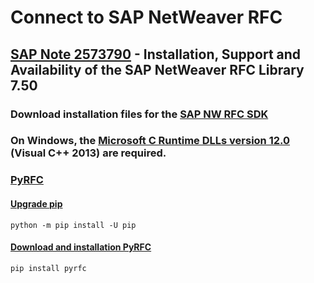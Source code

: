 # Connect to SAP NetWeaver RFC
## [SAP Note 2573790](https://launchpad.support.sap.com/#/notes/2573790) - Installation, Support and Availability of the SAP NetWeaver RFC Library 7.50
### Download installation files for the [SAP NW RFC SDK](https://launchpad.support.sap.com/#/softwarecenter/template/products/_APP=00200682500000001943&_EVENT=DISPHIER&HEADER=Y&FUNCTIONBAR=N&EVENT=TREE&NE=NAVIGATE&ENR=01200314690100002214&V=MAINT)
### On Windows, the [Microsoft C Runtime DLLs version 12.0](https://support.microsoft.com/en-us/help/4032938) (Visual C++ 2013) are required.
### [PyRFC](https://github.com/SAP/PyRFC)
#### [Upgrade pip](https://pip.pypa.io/en/stable/installing/#upgrading-pip)
    python -m pip install -U pip
#### [Download and installation PyRFC](https://github.com/SAP/PyRFC#download-and-installation)
    pip install pyrfc
